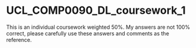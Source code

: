 # UCL_COMP0090_DL_coursework_1
This is an individual coursework weighted 50%.
My answers are not 100% correct, please carefully use these answers and comments as the reference.
